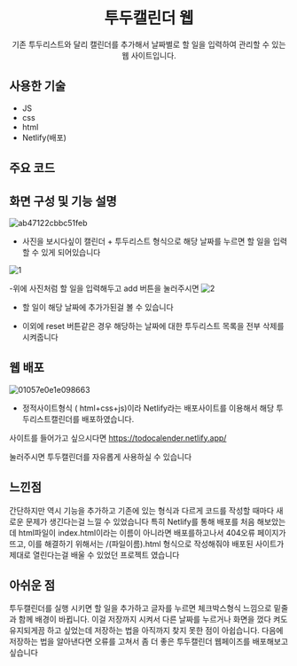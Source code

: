 <h1 align="middle">투두캘린더 웹</h2>

<p align="middle">기존 투두리스트와 달리 캘린더를 추가해서 날짜별로 할 일을 입력하여 관리할 수 있는 웹 사이트입니다.</p>

## 사용한 기술
- JS
- css
- html
- Netlify(배포)



## 주요 코드




## 화면 구성 및 기능 설명
![ab47122cbbc51feb](https://user-images.githubusercontent.com/71076450/139391097-3656cdb9-10d8-4d47-8763-169fc20d4a0d.JPG)

- 사진을 보시다싶이 캘린더 + 투두리스트 형식으로 해당 날짜를 누르면 할 일을 입력 할 수 있게 되어있습니다


![1](https://user-images.githubusercontent.com/71076450/139391065-60f0d647-ae35-46a3-8719-23caa08228ca.JPG)

-위에 사진처럼  할 일을 입력해두고 add 버튼을 눌러주시면
![2](https://user-images.githubusercontent.com/71076450/139391018-a25eb3a9-f3aa-4378-98b1-394387564806.JPG)

- 할 일이 해당 날짜에 추가가된걸 볼 수 있습니다


- 이외에 reset 버튼같은 경우 해당하는 날짜에 대한 투두리스트 목록을 전부 삭제를 시켜줍니다


## 웹 배포
![01057e0e1e098663](https://user-images.githubusercontent.com/71076450/139391123-af99d723-72a8-4cd2-8fc8-91bce3a40262.JPG)

- 정적사이트형식 ( html+css+js)이라 Netlify라는 배포사이트를 이용해서 해당 투두리스트캘린더를 배포하였습니다.

사이트를 들어가고 싶으시다면
https://todocalender.netlify.app/

눌러주시면 투두캘린더를 자유롭게 사용하실 수 있습니다

## 느낀점
간단하지만 역시 기능을 추가하고 기존에 있는 형식과 다르게 코드를 작성할 때마다 새로운 문제가 생긴다는걸 느낄 수 있었습니다
특히 Netlify를 통해 배포를 처음 해보았는데 html파일이 index.html이라는 이름이 아니라면 배포를하고나서 404오류 페이지가 뜨고, 이를 해결하기 위해서는 /(파일이름).html 형식으로
작성해줘야 배포된 사이트가 제대로 열린다는걸 배울 수 있었던 프로젝트 였습니다

## 아쉬운 점
투두캘린더를 실행 시키면 할 일을 추가하고 글자를 누르면 체크박스형식 느낌으로 밑줄과 함께 배경이 바뀝니다.
이걸 저장까지 시켜서 다른 날짜를 누르거나 화면을 껐다 켜도 유지되게끔 하고 싶었는데
저장하는 법을 아직까지 찾지 못한 점이 아쉽습니다.
다음에 저장하는 법을 알아낸다면 오류를 고쳐서 좀 더 좋은 투두캘린더 웹페이즈를 배포해보고싶습니다
